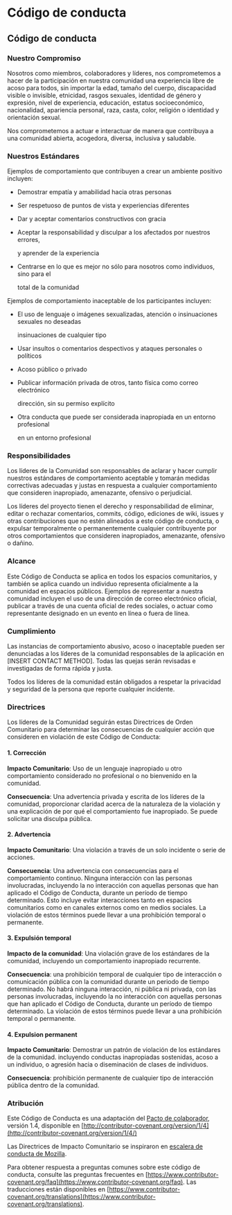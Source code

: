 # Código de conducta

## Código de conducta

### Nuestro Compromiso

Nosotros como miembros, colaboradores y líderes, nos comprometemos a hacer de la participación en nuestra comunidad una experiencia libre de acoso para todos, sin importar la edad, tamaño del cuerpo, discapacidad visible o invisible, etnicidad, rasgos sexuales, identidad de género y expresión, nivel de experiencia, educación, estatus socioeconómico, nacionalidad, apariencia personal, raza, casta, color, religión o identidad y orientación sexual.

Nos comprometemos a actuar e interactuar de manera que contribuya a una comunidad abierta, acogedora, diversa, inclusiva y saludable.

### Nuestros Estándares

Ejemplos de comportamiento que contribuyen a crear un ambiente positivo incluyen:

* Demostrar empatía y amabilidad hacia otras personas
* Ser respetuoso de puntos de vista y experiencias diferentes
* Dar y aceptar comentarios constructivos con gracia
* Aceptar la responsabilidad y disculpar a los afectados por nuestros errores,

  y aprender de la experiencia

* Centrarse en lo que es mejor no sólo para nosotros como individuos, sino para el

  total de la comunidad

Ejemplos de comportamiento inaceptable de los participantes incluyen:

* El uso de lenguaje o imágenes sexualizadas, atención o insinuaciones sexuales no deseadas

  insinuaciones de cualquier tipo

* Usar insultos o comentarios despectivos y ataques personales o políticos
* Acoso público o privado
* Publicar información privada de otros, tanto física como correo electrónico

  dirección, sin su permiso explícito

* Otra conducta que puede ser considerada inapropiada en un entorno profesional

  en un entorno profesional

### Responsibilidades

Los líderes de la Comunidad son responsables de aclarar y hacer cumplir nuestros estándares de comportamiento aceptable y tomarán medidas correctivas adecuadas y justas en respuesta a cualquier comportamiento que consideren inapropiado, amenazante, ofensivo o perjudicial.

Los líderes del proyecto tienen el derecho y responsabilidad de eliminar, editar o rechazar comentarios, commits, código, ediciones de wiki, issues y otras contribuciones que no estén alineados a este código de conducta, o expulsar temporalmente o permanentemente cualquier contribuyente por otros comportamientos que consideren inapropiados, amenazante, ofensivo o dañino.

### Alcance

Este Código de Conducta se aplica en todos los espacios comunitarios, y también se aplica cuando un individuo representa oficialmente a la comunidad en espacios públicos. Ejemplos de representar a nuestra comunidad incluyen el uso de una dirección de correo electrónico oficial, publicar a través de una cuenta oficial de redes sociales, o actuar como representante designado en un evento en línea o fuera de línea.

### Cumplimiento

Las instancias de comportamiento abusivo, acoso o inaceptable pueden ser denunciadas a los líderes de la comunidad responsables de la aplicación en \[INSERT CONTACT METHOD\]. Todas las quejas serán revisadas e investigadas de forma rápida y justa.

Todos los líderes de la comunidad están obligados a respetar la privacidad y seguridad de la persona que reporte cualquier incidente.

### Directrices

Los líderes de la Comunidad seguirán estas Directrices de Orden Comunitario para determinar las consecuencias de cualquier acción que consideren en violación de este Código de Conducta:

#### 1. Corrección

**Impacto Comunitario**: Uso de un lenguaje inapropiado u otro comportamiento considerado no profesional o no bienvenido en la comunidad.

**Consecuencia**: Una advertencia privada y escrita de los líderes de la comunidad, proporcionar claridad acerca de la naturaleza de la violación y una explicación de por qué el comportamiento fue inapropiado. Se puede solicitar una disculpa pública.

#### 2. Advertencia

**Impacto Comunitario**: Una violación a través de un solo incidente o serie de acciones.

**Consecuencia**: Una advertencia con consecuencias para el comportamiento continuo. Ninguna interacción con las personas involucradas, incluyendo la no interacción con aquellas personas que han aplicado el Código de Conducta, durante un período de tiempo determinado. Esto incluye evitar interacciones tanto en espacios comunitarios como en canales externos como en medios sociales. La violación de estos términos puede llevar a una prohibición temporal o permanente.

#### 3. Expulsión temporal

**Impacto de la comunidad**: Una violación grave de los estándares de la comunidad, incluyendo un comportamiento inapropiado recurrente.

**Consecuencia**: una prohibición temporal de cualquier tipo de interacción o comunicación pública con la comunidad durante un periodo de tiempo determinado. No habrá ninguna interacción, ni pública ni privada, con las personas involucradas, incluyendo la no interacción con aquellas personas que han aplicado el Código de Conducta, durante un período de tiempo determinado. La violación de estos términos puede llevar a una prohibición temporal o permanente.

#### 4. Expulsion permanent

**Impacto Comunitario**: Demostrar un patrón de violación de los estándares de la comunidad. incluyendo conductas inapropiadas sostenidas, acoso a un individuo, o agresión hacia o diseminación de clases de individuos.

**Consecuencia**: prohibición permanente de cualquier tipo de interacción pública dentro de la comunidad.

### Atribución

Este Código de Conducta es una adaptación del [Pacto de colaborador](http://contributor-covenant.org), versión 1.4, disponible en [http://contributor-covenant.org/version/1/4](http://contributor-covenant.org/version/1/4/)

Las Directrices de Impacto Comunitario se inspiraron en [escalera de conducta de Mozilla](https://github.com/mozilla/diversity).

Para obtener respuesta a preguntas comunes sobre este código de conducta, consulte las preguntas frecuentes en [https://www.contributor-covenant.org/faq](https://www.contributor-covenant.org/faq). Las traducciones están disponibles en [https://www.contributor-covenant.org/translations](https://www.contributor-covenant.org/translations).

